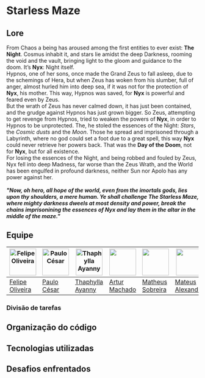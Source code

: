 # Starless Maze
## Lore
From Chaos a being has aroused among the first entities to ever exist: **The Night**. Cosmus inhabit it, and stars lie amidst the deep Darkness, rooming the void and the vault, bringing light to the gloom and guidance to the doom. It’s **Nyx**: Night itself. <br>
Hypnos, one of her sons, once made the Grand Zeus to fall asleep, due to the schemings of Hera, but when Zeus has woken from his slumber, full of anger, almost hurled him into deep sea, if it was not for the protection of **Nyx**, his mother. This way, Hypnos was saved, for **Nyx** is powerful and feared even by Zeus. <br>
But the wrath of Zeus has never calmed down, it has just been contained, and the grudge against Hypnos has just grown bigger. So Zeus, attempting to get revenge from Hypnos, tried to weaken the powers of **Nyx**, in order to Hypnos to be unprotected. The, he stoled the essences of the Night: _Stars_, the _Cosmic dusts_ and the _Moon_. Those he spread and imprisoned through a Labyrinth, where no god could set a foot due to a great spell, this way **Nyx** could never retrieve her powers back. That was the **Day of the Doom**, not for **Nyx**, but for all existence. <br>
For losing the essences of the Night, and being robbed and fouled by Zeus, Nyx fell into deep Madness, far worse than the Zeus Wrath, and the World has been engulfed in profound darkness, neither Sun nor Apolo has any power against her. <br> <br>
***"Now, oh hero, all hope of the world, even from the imortals gods, lies upon thy shoulders, a mere human. Ye shall challenge The Starless Maze, where mighty darkness dweels at most density and power, break the chains imprisonining the essences of Nyx and lay them in the altar in the middle of the maze."***
## Equipe
|<img src='https://avatars.githubusercontent.com/u/98993176?v=4' alt='Felipe Oliveira' width='70' heigth = '70'> | <img src='https://avatars.githubusercontent.com/u/175709055?v=4' alt='Paulo César' width='70' heigth = '70'>| <img src='https://avatars.githubusercontent.com/u/167444133?v=4' alt='Thaphylla Ayanny' width='70' heigth = '70'> | <img src='https://avatars.githubusercontent.com/u/92330100?v=4' width='70' heigth = '70'> |<img src='https://avatars.githubusercontent.com/u/176044570?v=4' width='70' heigth = '70'>    |<img src='https://avatars.githubusercontent.com/u/176046281?v=4' width='70' heigth = '70'>    |
|--------------------------------------------------------------------------------------------------------------- | ----------------------------------------------------------------------------------------------------------- | ----------------------------------------------------------------------------------------------------------------- |--------------|----------------|------------    |
|[Felipe Oliveira](https://github.com/feelps-1)                                                                  | [Paulo César](https://github.com/paulo-cesar-pereira)                                                       | [Thaphylla Ayanny](https://github.com/tatudep)                                                                    | [Artur Machado](https://github.com/Artur-Mac)|[Matheus Sobreira](https://github.com/Mhtz-01)|[Mateus Alexandre](https://github.com/Alexslec)|             |
### Divisão de tarefas
## Organização do código
## Tecnologias utilizadas
## Desafios enfrentados

